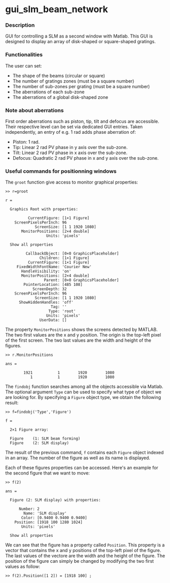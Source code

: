 # gui_slm_beam_network

### Description
GUI for controlling a SLM as a second window with Matlab.
This GUI is designed to display an array of disk-shaped or square-shaped gratings.

### Functionalities
The user can set:
  * The shape of the beams (circular or square)
  * The number of gratings zones (must be a square number)
  * The number of sub-zones per grating (must be a square number)
  * The aberrations of each sub-zone
  * The aberrations of a global disk-shaped zone
  
### Note about aberrations
First order aberrations such as piston, tip, tilt and defocus are accessible. Their respective level can be set via dedicated GUI entries. Taken independently, an entry of e.g. 1 rad adds phase aberration of:
  * Piston: 1 rad.
  * Tip: Linear 2 rad PV phase in y axis over the sub-zone.
  * Tilt: Linear 2 rad PV phase in x axis over the sub-zone.
  * Defocus: Quadratic 2 rad PV phase in x and y axis over the sub-zone.

### Useful commands for positionning windows
The `groot` function give access to monitor graphical properties:
~~~
>> r=groot

r = 

  Graphics Root with properties:

          CurrentFigure: [1×1 Figure]
    ScreenPixelsPerInch: 96
             ScreenSize: [1 1 1920 1080]
       MonitorPositions: [2×4 double]
                  Units: 'pixels'

  Show all properties

         CallbackObject: [0×0 GraphicsPlaceholder]
               Children: [1×1 Figure]
          CurrentFigure: [1×1 Figure]
     FixedWidthFontName: 'Courier New'
       HandleVisibility: 'on'
       MonitorPositions: [2×4 double]
                 Parent: [0×0 GraphicsPlaceholder]
        PointerLocation: [485 108]
            ScreenDepth: 32
    ScreenPixelsPerInch: 96
             ScreenSize: [1 1 1920 1080]
      ShowHiddenHandles: 'off'
                    Tag: ''
                   Type: 'root'
                  Units: 'pixels'
               UserData: []
~~~
The property `MonitorPositions` shows the screens detected by MATLAB. The two first values are the x and y position.
The origin is the top-left pixel of the first screen. The two last values are the width and height of the figures.
~~~
>> r.MonitorPositions

ans =

        1921           1        1920        1080
           1           1        1920        1080
~~~
The `findobj` function searches among all the objects accessible via Matlab.
The optional argument `Type` can be used to specify what type of object we are looking for.
By specifying a `Figure` object type, we obtain the following result:
~~~
>> f=findobj('Type','Figure')

f = 

  2×1 Figure array:

  Figure    (1: SLM beam forming)
  Figure    (2: SLM display)
~~~
The result of the previous command, `f` contains each `Figure` object indexed in an array.
The number of the figure as well as its name is displayed.

Each of these figures properties can be accessed.
Here's an example for the second figure that we want to move:
~~~
>> f(2)

ans = 

  Figure (2: SLM display) with properties:

      Number: 2
        Name: 'SLM display'
       Color: [0.9400 0.9400 0.9400]
    Position: [1918 100 1280 1024]
       Units: 'pixels'

  Show all properties
~~~
We can see that the figure has a property called `Position`.
This property is a vector that contains the x and y positions of the top-left pixel of the figure.
The last values of the vectore are the width and the height of the figure.
The position of the figure can simply be changed by modifying the two first values as follow:
~~~
>> f(2).Position([1 2]) = [1918 100] ;
~~~
